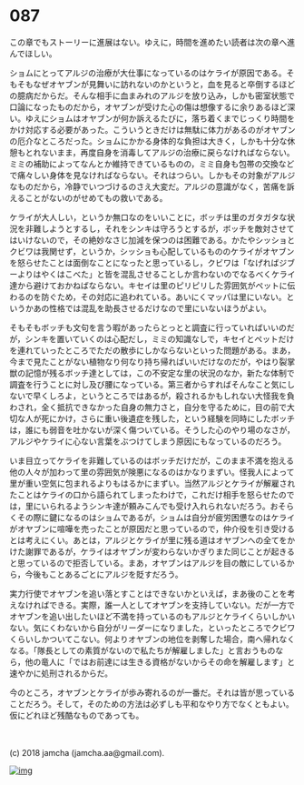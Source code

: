 # 087

この章でもストーリーに進展はない。ゆえに，時間を進めたい読者は次の章へ進んでほしい。  

ショムにとってアルジの治療が大仕事になっているのはケライが原因である。そもそもなぜオヤブンが見舞いに訪れないのかというと，血を見ると卒倒するほどの臆病だからだ。そんな相手に血まみれのアルジを放り込み，しかも密室状態で口論になったものだから，オヤブンが受けた心の傷は想像するに余りあるほど深い。ゆえにショムはオヤブンが何か訴えるたびに，落ち着くまでじっくり時間をかけ対応する必要があった。こういうときだけは無駄に体力があるのがオヤブンの厄介なところだった。ショムにかかる身体的な負担は大きく，しかも十分な休憩もとれないまま，再度自身を消毒してアルジの治療に戻らなければならない。ミミの補助によってなんとか維持できているものの，ミミ自身も包帯の交換などで痛々しい身体を見なければならない。それはつらい。しかもその対象がアルジなものだから，冷静でいつづけるのさえ大変だ。アルジの意識がなく，苦痛を訴えることがないのがせめてもの救いである。  

ケライが大人しい，というか無口なのをいいことに，ボッチは里のガタガタな状況を非難しようとするし，それをシンキは守ろうとするが，ボッチを敵対させてはいけないので，その絶妙なさじ加減を保つのは困難である。かたやシッショとクビワは我関せず，というか，シッショも心配しているもののケライがオヤブンを怒らせたことは面倒なことになったと思っているし，クビワは「なげればジブーよりはやくはこべた」と皆を混乱させることしか言わないのでなるべくケライ達から避けておかねばならない。キセイは里のピリピリした雰囲気がペットに伝わるのを防ぐため，その対応に追われている。あいにくマッパは里にいない。というかあの性格では混乱を助長させるだけなので里にいないほうがよい。  

そもそもボッチも文句を言う暇があったらとっとと調査に行っていればいいのだが，シンキを置いていくのは心配だし，ミミの知識なしで，キセイとペットだけを連れていったところでただの散歩にしかならないといった問題がある。まあ，今まで見たことがない植物なり何なり持ち帰ればいいだけなのだが，やはり裂掌獣の記憶が残るボッチ達としては，この不安定な里の状況のなか，新たな体制で調査を行うことに対し及び腰になっている。第三者からすればそんなこと気にしないで早くしろよ，というところではあるが，殺されるかもしれない大怪我を負わされ，全く抵抗できなかった自身の無力さと，自分を守るために，目の前で大切な人が死にかけ，さらに重い後遺症を残した，という経験を同時にしたボッチは，誰にも弱音を吐かないが深く傷ついている。そうした心のやり場のなさが，アルジやケライに心ない言葉をぶつけてしまう原因にもなっているのだろう。  

いま目立ってケライを非難しているのはボッチだけだが，このまま不満を抱える他の人々が加わって里の雰囲気が険悪になるのはかなりまずい。怪我人によって里が重い空気に包まれるよりもはるかにまずい。当然アルジとケライが解雇されたことはケライの口から語られてしまったわけで，これだけ相手を怒らせたのでは，里にいられるようシンキ達が頼みこんでも受け入れられないだろう。おそらくその際に鍵になるのはショムであるが，ショムは自分が疲労困憊なのはケライがオヤブンに喧嘩を売ったことが原因だと思っているので，仲介役を引き受けるとは考えにくい。あとは，アルジとケライが里に残る道はオヤブンへの全てをかけた謝罪であるが，ケライはオヤブンが変わらないかぎりまた同じことが起きると思っているので拒否している。まあ，オヤブンはアルジを目の敵にしているから，今後もことあるごとにアルジを貶すだろう。  

実力行使でオヤブンを追い落とすことはできないかといえば，まあ後のことを考えなければできる。実際，誰一人としてオヤブンを支持していない。だが一方でオヤブンを追い出したいほど不満を持っているのもアルジとケライくらいしかいない。気にくわないから自分がリーダーになりました，といったところでクビワくらいしかついてこない。何よりオヤブンの地位を剥奪した場合，南へ帰れなくなる。「隊長としての素質がないので私たちが解雇しました」と言おうものなら，他の竜人に「ではお前達には生きる資格がないからその命を解雇します」と速やかに処刑されるからだ。  

今のところ，オヤブンとケライが歩み寄れるのが一番だ。それは皆が思っていることだろう。そして，そのための方法は必ずしも平和なやり方でなくともよい。仮にどれほど残酷なものであっても。  

<br>  
<br>  
(c) 2018 jamcha (jamcha.aa@gmail.com).  

[![img](http://i.creativecommons.org/l/by-nc-sa/4.0/88x31.png)](http://creativecommons.org/licenses/by-nc-sa/4.0/deed)